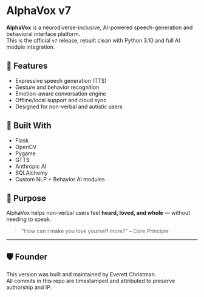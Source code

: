 # AlphaVox v7

**AlphaVox** is a neurodiverse-inclusive, AI-powered speech-generation and behavioral interface platform.  
This is the official `v7` release, rebuilt clean with Python 3.10 and full AI module integration.

## 🔧 Features
- Expressive speech generation (TTS)
- Gesture and behavior recognition
- Emotion-aware conversation engine
- Offline/local support and cloud sync
- Designed for non-verbal and autistic users

## 🧠 Built With
- Flask
- OpenCV
- Pygame
- GTTS
- Anthropic AI
- SQLAlchemy
- Custom NLP + Behavior AI modules

## 💬 Purpose
AlphaVox helps non-verbal users feel **heard, loved, and whole** — without needing to speak.

> “How can I make you love yourself more?” – Core Principle

---

## 🛡️ Founder

This version was built and maintained by Everett Christman.  
All commits in this repo are timestamped and attributed to preserve authorship and IP.
